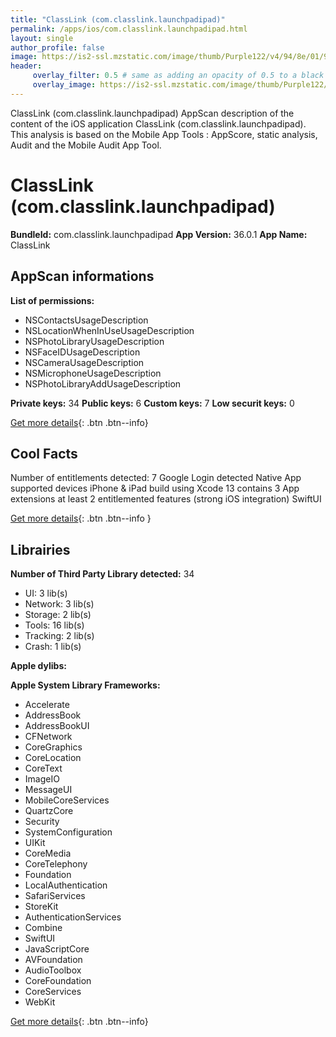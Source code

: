 ```yaml
---
title: "ClassLink (com.classlink.launchpadipad)"
permalink: /apps/ios/com.classlink.launchpadipad.html
layout: single
author_profile: false
image: https://is2-ssl.mzstatic.com/image/thumb/Purple122/v4/94/8e/01/948e01c9-013f-e1be-7b1a-9aa7269e7dd5/AppIcon-1x_U007emarketing-0-7-0-sRGB-85-220.png/512x512bb.jpg
header: 
     overlay_filter: 0.5 # same as adding an opacity of 0.5 to a black background
     overlay_image: https://is2-ssl.mzstatic.com/image/thumb/Purple122/v4/94/8e/01/948e01c9-013f-e1be-7b1a-9aa7269e7dd5/AppIcon-1x_U007emarketing-0-7-0-sRGB-85-220.png/512x512bb.jpg
---
```

ClassLink (com.classlink.launchpadipad) AppScan description of the content of the iOS application ClassLink (com.classlink.launchpadipad). This analysis is based on the Mobile App Tools : AppScore, static analysis, Audit and the Mobile Audit App Tool.

# ClassLink (com.classlink.launchpadipad)

**BundleId:** com.classlink.launchpadipad
**App Version:** 36.0.1
**App Name:** ClassLink


## AppScan informations 

**List of permissions:** 
- NSContactsUsageDescription
- NSLocationWhenInUseUsageDescription
- NSPhotoLibraryUsageDescription
- NSFaceIDUsageDescription
- NSCameraUsageDescription
- NSMicrophoneUsageDescription
- NSPhotoLibraryAddUsageDescription
  
  
**Private keys:** 34
**Public keys:** 6
**Custom keys:** 7
**Low securit keys:** 0
  
[Get more details](/pricing.html){: .btn .btn--info}

## Cool Facts

Number of entitlements detected: 7
Google Login detected
Native App
supported devices iPhone & iPad
build using Xcode 13
contains 3 App extensions
at least 2 entitlemented features (strong iOS integration)
SwiftUI
  
[Get more details](/pricing.html){: .btn .btn--info }

## Librairies 
**Number of Third Party Library detected:** 34
- UI: 3 lib(s)
- Network: 3 lib(s)
- Storage: 2 lib(s)
- Tools: 16 lib(s)
- Tracking: 2 lib(s)
- Crash: 1 lib(s)


**Apple dylibs:**


**Apple System Library Frameworks:**
- Accelerate
- AddressBook
- AddressBookUI
- CFNetwork
- CoreGraphics
- CoreLocation
- CoreText
- ImageIO
- MessageUI
- MobileCoreServices
- QuartzCore
- Security
- SystemConfiguration
- UIKit
- CoreMedia
- CoreTelephony
- Foundation
- LocalAuthentication
- SafariServices
- StoreKit
- AuthenticationServices
- Combine
- SwiftUI
- JavaScriptCore
- AVFoundation
- AudioToolbox
- CoreFoundation
- CoreServices
- WebKit


  
[Get more details](/pricing.html){: .btn .btn--info}

